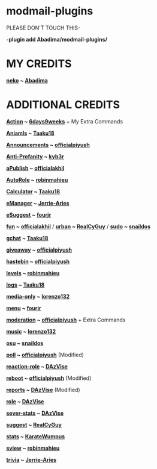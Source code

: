 # modmail-plugins

PLEASE DON'T TOUCH THIS-

**-plugin add Abadima/modmail-plugins/**

# MY CREDITS


**[neko](https://github.com/Abadima/modmail-plugins/tree/master/neko) ~ [Abadima](https://github.com/Abadima)**

# ADDITIONAL CREDITS

**[Action](https://github.com/6days9weeks/modmail-plugins/tree/master/action) ~ [6days9weeks](https://github.com/6days9weeks)** + My Extra Commands

**[Aniamls](https://github.com/Taaku18/modmail-plugins/tree/master/animals) ~ [Taaku18](https://github.com/Taaku18)**

**[Announcements](https://github.com/officialpiyush/modmail-plugins/tree/master/announcement) ~ [officialpiyush](https://github.com/officialpiyush)**

**[Anti-Profanity](https://github.com/kyb3r/modmail-plugins/tree/master/profanity-filter) ~ [kyb3r](https://github.com/kyb3r)**

**[aPublish](https://github.com/officialakhil/modmail-plugins/tree/master/autopublish) ~ [officialakhil](https://github.com/officialakhil)**

**[AutoRole](https://github.com/robinmahieu/modmail-plugins/tree/master/autorole) ~ [robinmahieu](https://github.com/robinmahieu)**

**[Calculator](https://github.com/Taaku18/modmail-plugins/tree/master/bettercalc) ~ [Taaku18](https://github.com/Taaku18)**

**[eManager](https://github.com/Jerrie-Aries/modmail-plugins/tree/master/embedmanager) ~ [Jerrie-Aries](https://github.com/Jerrie-Aries)**

**[eSuggest](https://github.com/fourjr/modmail-plugins/tree/master/emoji-suggester) ~ [fourjr](https://github.com/fourjjr)**

**[fun](https://github.com/officialakhil/modmail-plugins/tree/master/fun) ~ [officialakhil](https://github.com/officialakhil)** / **[urban](https://github.com/RealCyGuy/modmail-plugins/tree/master/urban) ~ [RealCyGuy](https://github.com/RealCyGuy)** / **[sudo](https://github.com/snaildos/modmail-plugins/tree/master/sudo) ~ [snaildos](https://github.com/snaildos)**

**[gchat](https://github.com/Taaku18/modmail-plugins/tree/master/chatgames) ~ [Taaku18](https://github.com/Taaku18)**

**[giveaway](https://github.com/officialpiyush/modmail-plugins/tree/master/giveaway) ~ [officialpiyush](https://github.com/officialpiyush)**

**[hastebin](https://github.com/officialpiyush/modmail-plugins/tree/master/hastebin) ~ [officialpiyush](https://github.com/officialpiyush)**

**[levels](https://github.com/robinmahieu/modmail-plugins/tree/master/leveling) ~ [robinmahieu](https://github.com/robinmahieu)**

**[logs](https://github.com/Taaku18/modmail-plugins/tree/master/logger) ~ [Taaku18](https://github.com/Taaku18)**

**[media-only](https://github.com/lorenzo132/modmail-plugins/tree/master/media-only) ~ [lorenzo132](https://github.com/lorenzo132)**

**[menu](https://github.com/fourjr/modmail-plugins/tree/master/questions) ~ [fourjr](https://github.com/fourjr)**

**[moderation](https://github.com/officialpiyush/modmail-plugins/tree/master/moderation) ~ [officialpiyush](https://github.com/officialpiyush)** + Extra Commands

**[music](https://github.com/lorenzo132/modmail-plugins/tree/master/music) ~ [lorenzo132](https://github.com/lorenzo132)**

**[osu](https://github.com/snaildos/modmail-plugins/tree/master/osu) ~ [snaildos](https://github.com/snaildos)**

**[poll](https://github.com/officialpiyush/modmail-plugins/tree/master/poll) ~ [officialpiyush](https://github.com/officialpiyush)** (Modified)

**[reaction-role](https://github.com/DAzVise/modmail-plugins/tree/master/reaction-role) ~ [DAzVise](https://github.com/DAzVise)**

**[reboot](https://github.com/officialpiyush/modmail-plugins/tree/master/reboot) ~ [officialpiyush](https://github.com/officialpiyush)** (Modified)

**[reports](https://github.com/DAzVise/modmail-plugins/tree/master/reports) ~ [DAzVise](https://github.com/DAzVise)** (Modified)

**[role](https://github.com/DAzVise/modmail-plugins/tree/master/role) ~ [DAzVise](https://github.com/DAzVise)**

**[sever-stats](https://github.com/DAzVise/modmail-plugins/tree/master/serverstats) ~ [DAzVise](https://github.com/DAzVise)**

**[suggest](https://github.com/RealCyGuy/modmail-plugins/tree/master/suggest) ~ [RealCyGuy](https://github.com/RealCyGuy)**

**[stats](https://github.com/KarateWumpus/modmail-plugins/tree/master/stats) ~ [KarateWumpus](https://github.com/KarateWumpus)**

**[sview](https://github.com/robinmahieu/modmail-plugins/tree/master/supporters) ~ [robinmahieu](https://github.com/robinmahieu)**

**[trivia](https://github.com/Jerrie-Aries/modmail-plugins/tree/master/trivia) ~ [Jerrie-Aries](https://github.com/Jerrie-Aries)**
